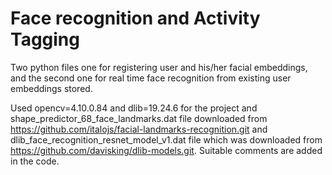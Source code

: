 # Face recognition and Activity Tagging

Two python files one for registering user and his/her facial embeddings, and the second one for real time face recognition from existing user embeddings stored.

Used opencv=4.10.0.84 and dlib=19.24.6 for the project and shape_predictor_68_face_landmarks.dat file downloaded from https://github.com/italojs/facial-landmarks-recognition.git
and dlib_face_recognition_resnet_model_v1.dat file which was downloaded from https://github.com/davisking/dlib-models.git. Suitable comments are added in the code.
